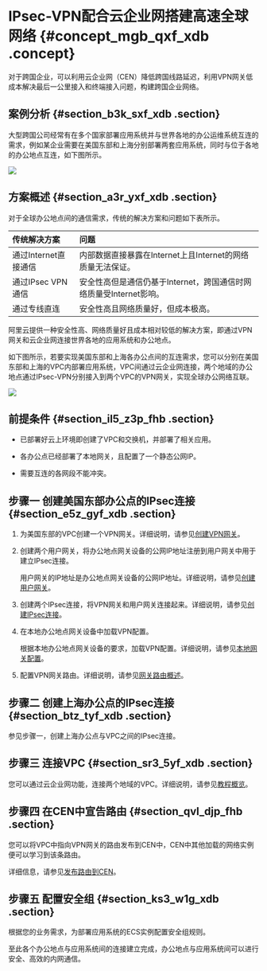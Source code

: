 # IPsec-VPN配合云企业网搭建高速全球网络 {#concept_mgb_qxf_xdb .concept}

对于跨国企业，可以利用云企业网（CEN）降低跨国线路延迟，利用VPN网关低成本解决最后一公里接入和终端接入问题，构建跨国企业网络。

## 案例分析 {#section_b3k_sxf_xdb .section}

大型跨国公司经常有在多个国家部署应用系统并与世界各地的办公运维系统互连的需求，例如某企业需要在美国东部和上海分别部署两套应用系统，同时与位于各地的办公地点互连，如下图所示。

![](http://static-aliyun-doc.oss-cn-hangzhou.aliyuncs.com/assets/img/136914/156082724641627_zh-CN.png)

## 方案概述 {#section_a3r_yxf_xdb .section}

对于全球办公地点间的通信需求，传统的解决方案和问题如下表所示。

|传统解决方案|问题|
|:-----|:-|
|通过Internet直接通信|内部数据直接暴露在Internet上且Internet的网络质量无法保证。|
|通过IPsec VPN通信|安全性高但是通信仍基于Internet，跨国通信时网络质量受Internet影响。|
|通过专线直连|安全性高且网络质量好，但成本极高。|

阿里云提供一种安全性高、网络质量好且成本相对较低的解决方案，即通过VPN网关和云企业网连接世界各地的应用系统和办公地点。

如下图所示，若要实现美国东部和上海各办公点间的互连需求，您可以分别在美国东部和上海的VPC内部署应用系统，VPC间通过云企业网连接，两个地域的办公地点通过IPsec-VPN分别接入到两个VPC的VPN网关，实现全球办公网络互联。

![](http://static-aliyun-doc.oss-cn-hangzhou.aliyuncs.com/assets/img/136914/156082724641628_zh-CN.png)

## 前提条件 {#section_il5_z3p_fhb .section}

-   已部署好云上环境即创建了VPC和交换机，并部署了相关应用。

-   各办公点已经部署了本地网关，且配置了一个静态公网IP。

-   需要互连的各网段不能冲突。


## 步骤一 创建美国东部办公点的IPsec连接 {#section_e5z_gyf_xdb .section}

1.  为美国东部的VPC创建一个VPN网关。详细说明，请参见[创建VPN网关](../../../../cn.zh-CN/用户指南/管理VPN网关/创建VPN网关.md#section_zv3_nyf_xdb)。
2.  创建两个用户网关，将办公地点网关设备的公网IP地址注册到用户网关中用于建立IPsec连接。

    用户网关的IP地址是办公地点网关设备的公网IP地址。详细说明，请参见[创建用户网关](../../../../cn.zh-CN/用户指南/管理用户网关/创建用户网关.md#section_mwf_lxc_xdb)。

3.  创建两个IPsec连接，将VPN网关和用户网关连接起来。详细说明，请参见[创建IPsec连接](../../../../cn.zh-CN/用户指南/配置IPsec-VPN/管理IPsec连接/创建IPsec连接.md#section_mxd_fyc_xdb)。
4.  在本地办公地点网关设备中加载VPN配置。

    根据本地办公地点网关设备的要求，加载VPN配置。详细说明，请参见[本地网关配置](../../../../cn.zh-CN/用户指南/配置IPsec-VPN/本地网关配置/华为防火墙配置.md#)。

5.  配置VPN网关路由。详细说明，请参见[网关路由概述](../../../../cn.zh-CN/用户指南/管理VPN网关/配置VPN网关路由/网关路由概述.md#)。

## 步骤二 创建上海办公点的IPsec连接 {#section_btz_tyf_xdb .section}

参见步骤一，创建上海办公点与VPC之间的IPsec连接。

## 步骤三 连接VPC {#section_sr3_5yf_xdb .section}

您可以通过云企业网功能，连接两个地域的VPC。详细说明，请参见[教程概览](../../../../cn.zh-CN/快速入门/教程概览.md#)。

## 步骤四 在CEN中宣告路由 {#section_qvl_djp_fhb .section}

您可以将VPC中指向VPN网关的路由发布到CEN中，CEN中其他加载的网络实例便可以学习到该条路由。

详细信息，请参见[发布路由到CEN](../../../../cn.zh-CN/用户指南/管理路由/管理网络实例路由.md#section_qts_1ct_q2b)。

## 步骤五 配置安全组 {#section_ks3_w1g_xdb .section}

根据您的业务需求，为部署应用系统的ECS实例配置安全组规则。

至此各个办公地点与应用系统间的连接建立完成，办公地点与应用系统间可以进行安全、高效的内网通信。

